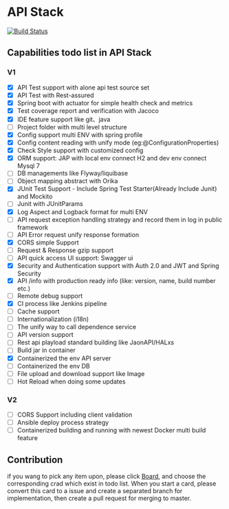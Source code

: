 
# API Stack

[![Build Status](https://travis-ci.org/zjx-immersion/api-stack.svg?branch=master)](https://travis-ci.org/zjx-immersion/api-stack)

## Capabilities todo list in API Stack

### V1
 
 - [x] API Test support with alone api test source set
 - [X] API Test with Rest-assured
 - [x] Spring boot with actuator for simple health check and metrics
 - [X] Test coverage report and verification with Jacoco
 - [X] IDE feature support like git、java
 - [ ] Project folder with multi level structure
 - [X] Config support multi ENV with spring profile
 - [X] Config content reading with unify mode  (eg:@ConfigurationProperties)
 - [X] Check Style support with customized config
 - [X] ORM support: JAP with local env connect H2 and dev env connect Mysql 7
 - [ ] DB managements like Flyway/liquibase
 - [ ] Object mapping abstract with Orika
 - [X] JUnit Test Support - Include Spring Test Starter(Already Include Junit) and Mockito 
 - [ ] Junit with JUnitParams
 - [X] Log Aspect and Logback format for multi ENV
 - [ ] API request exception handling strategy and record them in log in public framework
 - [ ] API Error request unify response formation
 - [X] CORS simple Support
 - [ ] Request & Response gzip support
 - [ ] API quick access UI support: Swagger ui 
 - [X] Security and Authentication support with Auth 2.0 and JWT and Spring Security
 - [X] API /info with production ready info (like: version, name, build number etc.)
 - [ ] Remote debug support
 - [X] CI process like Jenkins pipeline
 - [ ] Cache support
 - [ ] Internationalization (i18n)
 - [ ] The unify way to call dependence service
 - [ ] API version support
 - [ ] Rest api playload standard building like JaonAPI/HALxs
 - [ ] Build jar in container
 - [X] Containerized the env API server
 - [ ] Containerized the env DB 
 - [ ] File upload and download support like Image
 - [ ] Hot Reload when doing some updates
 
 ### V2
 - [ ] CORS Support including client validation
 - [ ] Ansible deploy process strategy
 - [ ] Containerized building and running with newest Docker multi build feature
 
 ## Contribution
 if you wang to pick any item upon, please click [Board](https://github.com/zjx-immersion/api-stack/projects/1), and choose the corresponding crad which exist in todo list.
 When you start a card, please convert this card to a issue and create a separated branch for implementation, then create a pull request for merging to master.